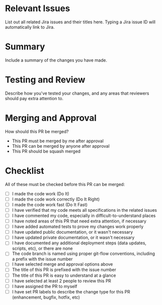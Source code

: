 # Relevant Issues
List out all related Jira issues and their titles here. Typing a Jira issue ID will automatically link to Jira.

# Summary
Include a summary of the changes you have made.


# Testing and Review
Describe how you've tested your changes, and any areas that reviewers should pay extra attention to.


# Merging and Approval
How should this PR be merged?

* This PR must be merged by me after approval
* This PR can be merged by anyone after approval
* This PR should be squash merged


# Checklist
All of these must be checked before this PR can be merged:

- [ ] I made the code work (Do It)
- [ ] I made the code work correctly (Do It Right)
- [ ] I made the code work fast (Do It Fast)
- [ ] I have verified that my code meets all specifications in the related issues
- [ ] I have commented my code, especially in difficult-to-understand places
- [ ] I have noted areas of this PR that need extra attention, if necessary
- [ ] I have added automated tests to prove my changes work properly
- [ ] I have updated public documentation, or it wasn't necessary
- [ ] I have updated private documentation, or it wasn't necessary
- [ ] I have documented any additional deployment steps (data updates, scripts, etc), or there are none
- [ ] The code branch is named using proper git-flow conventions, including a prefix with the issue number
- [ ] I have selected merge and approval options above
- [ ] The title of this PR is prefixed with the issue number
- [ ] The title of this PR is easy to understand at a glance
- [ ] I have selected at least 2 people to review this PR
- [ ] I have assigned the PR to myself
- [ ] I have set PR labels to describe the change type for this PR (enhancement, bugfix, hotfix, etc)
